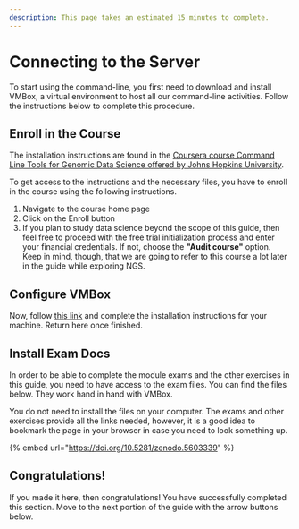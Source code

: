 ```yaml
---
description: This page takes an estimated 15 minutes to complete.
---
```


# Connecting to the Server

To start using the command-line, you first need to download and install VMBox, a virtual environment to host all our command-line activities. Follow the instructions below to complete this procedure.

## Enroll in the Course

The installation instructions are found in the [Coursera course Command Line Tools for Genomic Data Science offered by Johns Hopkins University](https://www.coursera.org/learn/genomic-tools/home/welcome).

To get access to the instructions and the necessary files, you have to enroll in the course using the following instructions.

1. Navigate to the course home page
2. Click on the Enroll button
3. If you plan to study data science beyond the scope of this guide, then feel free to proceed with the free trial initialization process and enter your financial credentials. If not, choose the **"Audit course"** option. Keep in mind, though, that we are going to refer to this course a lot later in the guide while exploring NGS.&#x20;

## Configure VMBox

Now, follow [this link](https://www.coursera.org/learn/genomic-tools/supplement/OyZzQ) and complete the installation instructions for your machine. Return here once finished.

## Install Exam Docs

In order to be able to complete the module exams and the other exercises in this guide, you need to have access to the exam files. You can find the files below. They work hand in hand with VMBox.

You do not need to install the files on your computer. The exams and other exercises provide all the links needed, however, it is a good idea to bookmark the page in your browser in case you need to look something up.

{% embed url="https://doi.org/10.5281/zenodo.5603339" %}

## Congratulations!

If you made it here, then congratulations! You have successfully completed this section. Move to the next portion of the guide with the arrow buttons below.
